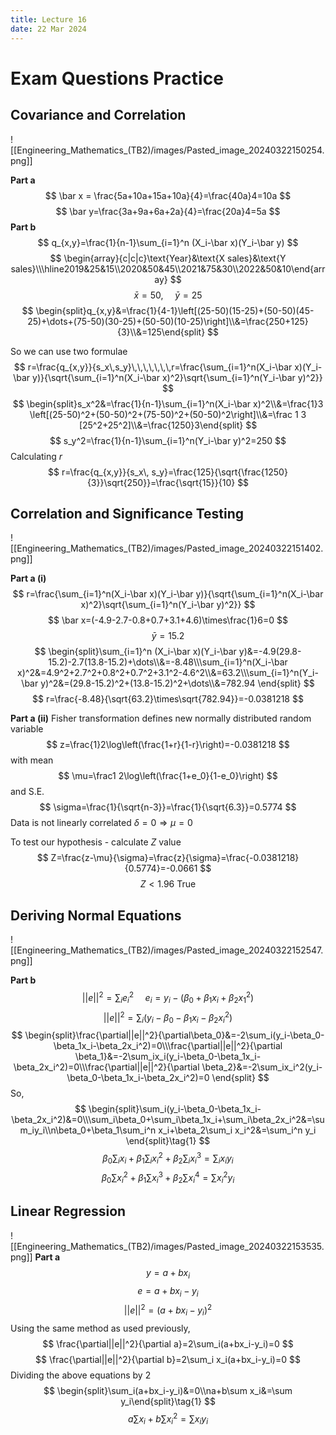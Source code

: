 ```yaml
---
title: Lecture 16
date: 22 Mar 2024
---
```

# Exam Questions Practice

## Covariance and Correlation

![[Engineering_Mathematics_(TB2)/images/Pasted_image_20240322150254.png]]

**Part a**
$$
\bar x = \frac{5a+10a+15a+10a}{4}=\frac{40a}4=10a
$$
$$
\bar y=\frac{3a+9a+6a+2a}{4}=\frac{20a}4=5a
$$
**Part b**
$$
q_{x,y}=\frac{1}{n-1}\sum_{i=1}^n (X_i-\bar x)(Y_i-\bar y)
$$
$$
\begin{array}{c|c|c}\text{Year}&\text{X sales}&\text{Y sales}\\\hline2019&25&15\\2020&50&45\\2021&75&30\\2022&50&10\end{array}
$$
$$
\bar x=50,\,\,\,\,\,\,\,\,\bar y=25
$$
$$
\begin{split}q_{x,y}&=\frac{1}{4-1}\left[(25-50)(15-25)+(50-50)(45-25)+\dots+(75-50)(30-25)+(50-50)(10-25)\right]\\&=\frac{250+125}{3}\\&=125\end{split}
$$

So we can use two formulae
$$
r=\frac{q_{x,y}}{s_x\,s_y}\,\,\,\,\,\,\,r=\frac{\sum_{i=1}^n(X_i-\bar x)(Y_i-\bar y)}{\sqrt{\sum_{i=1}^n(X_i-\bar x)^2}\sqrt{\sum_{i=1}^n(Y_i-\bar y)^2}}
$$
$$
\begin{split}s_x^2&=\frac{1}{n-1}\sum_{i=1}^n(X_i-\bar x)^2\\&=\frac{1}3 \left[(25-50)^2+(50-50)^2+(75-50)^2+(50-50)^2\right]\\&=\frac 1 3 [25^2+25^2]\\&=\frac{1250}3\end{split}
$$
$$
s_y^2=\frac{1}{n-1}\sum_{i=1}^n(Y_i-\bar y)^2=250
$$
Calculating $r$
$$
r=\frac{q_{x,y}}{s_x\, s_y}=\frac{125}{\sqrt{\frac{1250}{3}}\sqrt{250}}=\frac{\sqrt{15}}{10}
$$
## Correlation and Significance Testing
![[Engineering_Mathematics_(TB2)/images/Pasted_image_20240322151402.png]]

**Part a (i)** 
$$
r=\frac{\sum_{i=1}^n(X_i-\bar x)(Y_i-\bar y)}{\sqrt{\sum_{i=1}^n(X_i-\bar x)^2}\sqrt{\sum_{i=1}^n(Y_i-\bar y)^2}}
$$
$$
\bar x=(-4.9-2.7-0.8+0.7+3.1+4.6)\times\frac{1}6=0
$$
$$
\bar y =15.2
$$
$$
\begin{split}\sum_{i=1}^n (X_i-\bar x)(Y_i-\bar y)&=-4.9(29.8-15.2)-2.7(13.8-15.2)+\dots\\&=-8.48\\\sum_{i=1}^n(X_i-\bar x)^2&=4.9^2+2.7^2+0.8^2+0.7^2+3.1^2-4.6^2\\&=63.2\\\sum_{i=1}^n(Y_i-\bar y)^2&=(29.8-15.2)^2+(13.8-15.2)^2+\dots\\&=782.94 \end{split}
$$
$$
r=\frac{-8.48}{\sqrt{63.2}\times\sqrt{782.94}}=-0.0381218
$$

**Part a (ii)**
Fisher transformation defines new normally distributed random variable 
$$
z=\frac{1}2\log\left(\frac{1+r}{1-r}\right)=-0.0381218
$$
with mean
$$
\mu=\frac1 2\log\left(\frac{1+e_0}{1-e_0}\right)
$$
and S.E.
$$
\sigma=\frac{1}{\sqrt{n-3}}=\frac{1}{\sqrt{6.3}}=0.5774
$$
Data is not linearly correlated $\delta=0\Rightarrow \mu=0$

To test our hypothesis - calculate $Z$ value
$$
Z=\frac{z-\mu}{\sigma}=\frac{z}{\sigma}=\frac{-0.0381218}{0.5774}=-0.0661
$$
$$
Z<1.96\text{ True}
$$
## Deriving Normal Equations
![[Engineering_Mathematics_(TB2)/images/Pasted_image_20240322152547.png]]

**Part b**
$$
||e||^2=\sum_i e_i^2\,\,\,\,\,\,\,\,e_i=y_i-(\beta_0+\beta_1x_i+\beta_2x_1^2)
$$
$$
||e||^2=\sum_i (y_i-\beta_0-\beta_1x_i-\beta_2x_i^2)
$$
$$
\begin{split}\frac{\partial||e||^2}{\partial\beta_0}&=-2\sum_i(y_i-\beta_0-\beta_1x_i-\beta_2x_i^2)=0\\\frac{\partial||e||^2}{\partial \beta_1}&=-2\sum_ix_i(y_i-\beta_0-\beta_1x_i-\beta_2x_i^2)=0\\\frac{\partial||e||^2}{\partial \beta_2}&=-2\sum_ix_i^2(y_i-\beta_0-\beta_1x_i-\beta_2x_i^2)=0  \end{split}
$$
So,
$$
\begin{split}\sum_i(y_i-\beta_0-\beta_1x_i-\beta_2x_i^2)&=0\\\sum_i\beta_0+\sum_i\beta_1x_i+\sum_i\beta_2x_i^2&=\sum_iy_i\\n\beta_0+\beta_1\sum_i^n x_i+\beta_2\sum_i x_i^2&=\sum_i^n y_i \end{split}\tag{1}
$$
$$
\beta_0\sum_i x_i+\beta_1\sum_i x_i^2+\beta_2\sum_i x_i^3=\sum_ix_iy_i \tag{2}
$$
$$
\beta_0\sum x_i^2+\beta_1\sum x_i^3+\beta_2\sum x_i^4=\sum x_i^2 y_i\tag{3}
$$
## Linear Regression
![[Engineering_Mathematics_(TB2)/images/Pasted_image_20240322153535.png]]
**Part a**
$$
y=a+bx_i
$$
$$
e=a+bx_i-y_i
$$
$$
||e||^2=(a+bx_i-y_i)^2
$$
Using the same method as used previously,
$$
\frac{\partial||e||^2}{\partial a}=2\sum_i(a+bx_i-y_i)=0
$$
$$
\frac{\partial||e||^2}{\partial b}=2\sum_i x_i(a+bx_i-y_i)=0
$$
Dividing the above equations by 2
$$
\begin{split}\sum_i(a+bx_i-y_i)&=0\\na+b\sum x_i&=\sum y_i\end{split}\tag{1}
$$
$$
a\sum x_i+b\sum x_i^2=\sum x_iy_i\tag{2}
$$